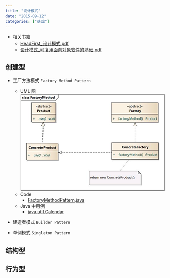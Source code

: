 ```yaml
---
title: "设计模式"
date: "2015-09-12"
categories: ["基础"]
---
```


- 相关书籍
  - [HeadFirst_设计模式.pdf](asset/pdf/HeadFirst_设计模式.pdf)
  - [设计模式_可复用面向对象软件的基础.pdf](asset/pdf/设计模式_可复用面向对象软件的基础.pdf)

## 创建型

- 工厂方法模式 `Factory Method Pattern`
  - UML 图
  ![factory](asset/img/factory_method.jpg)
  - Code
    - [FactoryMethodPattern.java](code/java/src/cn/todev/examples/pattern/FactoryMethodPattern.java)
  - Java 中用例
    - [java.util.Calendar](https://docs.oracle.com/javase/8/docs/api/java/util/Calendar.html#getInstance--)

- 建造者模式 `Builder Pattern`
- 单例模式 `Singleton Pattern`

## 结构型

## 行为型
